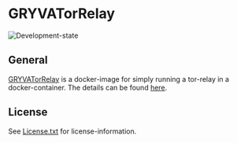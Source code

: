 # GRYVATorRelay

![Development-state](https://img.shields.io/badge/development--state-maintenance%20updates%20only-green)

## General

[GRYVATorRelay](https://projects.aniondev.de/PublicProjects/GRYVAImages/GRYVATorRelay) is a docker-image for simply running a tor-relay in a docker-container.
The details can be found [here](https://projects.aniondev.de/PublicProjects/GRYVAImages/GRYVATorRelay/-/tree/main/GRYVATorRelay).

## License

See [License.txt](https://projects.aniondev.de/PublicProjects/GRYVAImages/GRYVATorRelay/-/raw/main/License.txt) for license-information.
